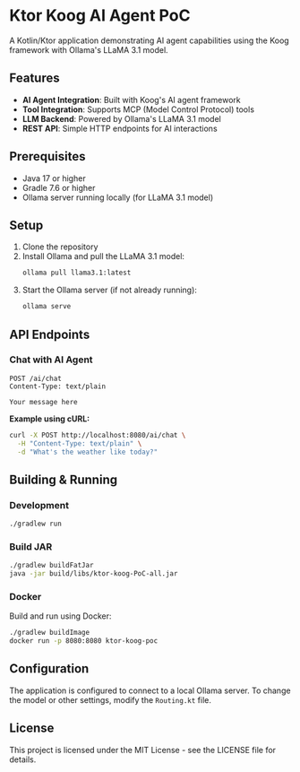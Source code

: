 # Ktor Koog AI Agent PoC

A Kotlin/Ktor application demonstrating AI agent capabilities using the Koog framework with Ollama's LLaMA 3.1 model.

## Features

- **AI Agent Integration**: Built with Koog's AI agent framework
- **Tool Integration**: Supports MCP (Model Control Protocol) tools
- **LLM Backend**: Powered by Ollama's LLaMA 3.1 model
- **REST API**: Simple HTTP endpoints for AI interactions

## Prerequisites

- Java 17 or higher
- Gradle 7.6 or higher
- Ollama server running locally (for LLaMA 3.1 model)

## Setup

1. Clone the repository
2. Install Ollama and pull the LLaMA 3.1 model:
   ```bash
   ollama pull llama3.1:latest
   ```
3. Start the Ollama server (if not already running):
   ```bash
   ollama serve
   ```

## API Endpoints

### Chat with AI Agent

```
POST /ai/chat
Content-Type: text/plain

Your message here
```

**Example using cURL:**
```bash
curl -X POST http://localhost:8080/ai/chat \
  -H "Content-Type: text/plain" \
  -d "What's the weather like today?"
```

## Building & Running

### Development

```bash
./gradlew run
```

### Build JAR

```bash
./gradlew buildFatJar
java -jar build/libs/ktor-koog-PoC-all.jar
```

### Docker

Build and run using Docker:

```bash
./gradlew buildImage
docker run -p 8080:8080 ktor-koog-poc
```

## Configuration

The application is configured to connect to a local Ollama server. To change the model or other settings, modify the `Routing.kt` file.

## License

This project is licensed under the MIT License - see the LICENSE file for details.
